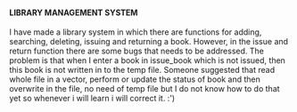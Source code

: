 <h4>LIBRARY MANAGEMENT SYSTEM</h4>
<p>I have made a library system in which there are functions for adding, searching, deleting, issuing and returning a book. However, in the issue and return function there are some 
bugs that needs to be addressed. The problem is that when I enter a book in issue_book which is not issued, then this book is not written in to the temp file. Someone suggested that read 
whole file in a vector, perform or update the status of book and then overwrite in the file, no need of temp file but I do not know how to do that yet so whenever i will learn i will correct
it. :')</p>
